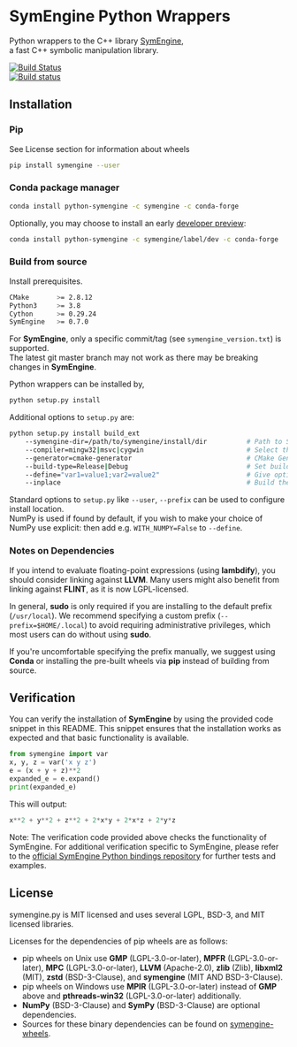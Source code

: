 
# SymEngine Python Wrappers

Python wrappers to the C++ library [SymEngine](https://github.com/symengine/symengine),  
a fast C++ symbolic manipulation library.

[![Build Status](https://travis-ci.org/symengine/symengine.py.svg)](https://travis-ci.org/symengine/symengine.py)  
[![Build status](https://ci.appveyor.com/api/projects/status/sl189l9ck3gd8qvk/branch/master?svg=true)](https://ci.appveyor.com/project/symengine/symengine-py/branch/master)

## Installation

### Pip

See License section for information about wheels

```bash
pip install symengine --user
```

### Conda package manager

```bash
conda install python-symengine -c symengine -c conda-forge
```

Optionally, you may choose to install an early [developer preview](https://github.com/symengine/python-symengine-feedstock):

```bash
conda install python-symengine -c symengine/label/dev -c conda-forge
```

### Build from source

Install prerequisites.

```bash
CMake       >= 2.8.12
Python3     >= 3.8
Cython      >= 0.29.24
SymEngine   >= 0.7.0
```

For **SymEngine**, only a specific commit/tag (see `symengine_version.txt`) is supported.  
The latest git master branch may not work as there may be breaking changes in **SymEngine**.

Python wrappers can be installed by,

```bash
python setup.py install
```

Additional options to `setup.py` are:

```bash
python setup.py install build_ext
    --symengine-dir=/path/to/symengine/install/dir          # Path to SymEngine install directory or build directory
    --compiler=mingw32|msvc|cygwin                          # Select the compiler for Windows
    --generator=cmake-generator                             # CMake Generator
    --build-type=Release|Debug                              # Set build-type for multi-configuration generators like MSVC
    --define="var1=value1;var2=value2"                      # Give options to CMake
    --inplace                                               # Build the extension in source tree
```

Standard options to `setup.py` like `--user`, `--prefix` can be used to configure install location.  
NumPy is used if found by default, if you wish to make your choice of NumPy use explicit: then add e.g. `WITH_NUMPY=False` to `--define`.

### Notes on Dependencies

If you intend to evaluate floating-point expressions (using **lambdify**), you should consider linking against **LLVM**. Many users might also benefit from linking against **FLINT**, as it is now LGPL-licensed.

In general, **sudo** is only required if you are installing to the default prefix (`/usr/local`). We recommend specifying a custom prefix (`--prefix=$HOME/.local`) to avoid requiring administrative privileges, which most users can do without using **sudo**.

If you're uncomfortable specifying the prefix manually, we suggest using **Conda** or installing the pre-built wheels via **pip** instead of building from source.

## Verification

You can verify the installation of **SymEngine** by using the provided code snippet in this README. This snippet ensures that the installation works as expected and that basic functionality is available.

```python
from symengine import var
x, y, z = var('x y z')
e = (x + y + z)**2
expanded_e = e.expand()
print(expanded_e)
```
This will output:
```python
x**2 + y**2 + z**2 + 2*x*y + 2*x*z + 2*y*z
```

Note: The verification code provided above checks the functionality of SymEngine. For additional verification specific to SymEngine, please refer to the [official SymEngine Python bindings repository](https://github.com/symengine/symengine.py) for further tests and examples.

## License

symengine.py is MIT licensed and uses several LGPL, BSD-3, and MIT licensed libraries.

Licenses for the dependencies of pip wheels are as follows:

- pip wheels on Unix use **GMP** (LGPL-3.0-or-later), **MPFR** (LGPL-3.0-or-later), **MPC** (LGPL-3.0-or-later), **LLVM** (Apache-2.0), **zlib** (Zlib), **libxml2** (MIT), **zstd** (BSD-3-Clause), and **symengine** (MIT AND BSD-3-Clause).
- pip wheels on Windows use **MPIR** (LGPL-3.0-or-later) instead of **GMP** above and **pthreads-win32** (LGPL-3.0-or-later) additionally.
- **NumPy** (BSD-3-Clause) and **SymPy** (BSD-3-Clause) are optional dependencies.
- Sources for these binary dependencies can be found on [symengine-wheels](https://github.com/symengine/symengine-wheels/releases).

